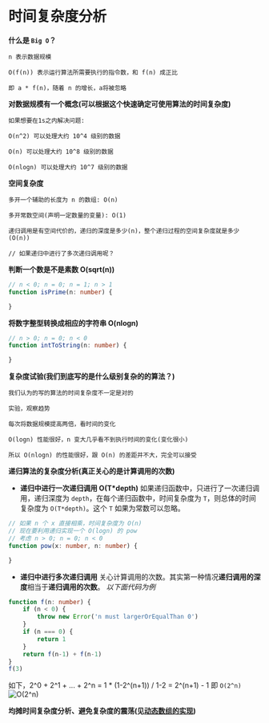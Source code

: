 # 时间复杂度分析

**什么是 `Big O`？**

    n 表示数据规模

    O(f(n)) 表示运行算法所需要执行的指令数，和 f(n) 成正比

    即 a * f(n)，随着 n 的增长，a将被忽略

**对数据规模有一个概念(可以根据这个快速确定可使用算法的时间复杂度)**

    如果想要在1s之内解决问题:

    O(n^2) 可以处理大约 10^4 级别的数据

    O(n) 可以处理大约 10^8 级别的数据

    O(nlogn) 可以处理大约 10^7 级别的数据

**空间复杂度**

    多开一个辅助的长度为 n 的数组: O(n)

    多开常数空间(声明一定数量的变量): O(1)

    递归调用是有空间代价的，递归的深度是多少(n)，整个递归过程的空间复杂度就是多少(O(n))

    // 如果递归中进行了多次递归调用呢？

**判断一个数是不是素数 O(sqrt(n))**
```ts
// n < 0; n = 0; n = 1; n > 1
function isPrime(n: number) {

}
```

**将数字整型转换成相应的字符串 O(nlogn)**
```ts
// n > 0; n = 0; n < 0
function intToString(n: number) {

}
```

**复杂度试验(我们到底写的是什么级别复杂的的算法？)**

    我们认为的写的算法的时间复杂度不一定是对的

    实验，观察趋势

    每次将数据规模提高两倍，看时间的变化

    O(logn) 性能很好，n 变大几乎看不到执行时间的变化(变化很小)

    所以 O(nlogn) 的性能很好，跟 O(n) 的差距并不大，完全可以接受

**递归算法的复杂度分析(真正关心的是计算调用的次数)**

- **递归中进行一次递归调用 O(T*depth)**
    如果递归函数中，只进行了一次递归调用，递归深度为 `depth`，在每个递归函数中，时间复杂度为 `T`，则总体的时间复杂度为 `O(T*depth)`。这个 `T` 如果为常数可以忽略。
```ts
// 如果 n 个 x 直接相乘，时间复杂度为 O(n)
// 现在要利用递归实现一个 O(logn) 的 pow
// 考虑 n > 0; n = 0; n < 0
function pow(x: number, n: number) {

}
```

- **递归中进行多次递归调用**
    关心计算调用的次数。其实第一种情况**递归调用的深度**相当于**递归调用的次数**。
    *以下面代码为例*
```ts
function f(n: number) {
    if (n < 0) {
        throw new Error('n must largerOrEqualThan 0')
    }
    if (n === 0) {
        return 1
    }
    return f(n-1) + f(n-1)
}
f(3)
```
如下，2^0 + 2^1 + ... + 2^n = 1 * (1-2^(n+1)) / 1-2 = 2^(n+1) - 1
即 `O(2^n)`
![O(2^n)](https://image-c.weimobwmc.com/wrz/77606c0c8b00448ab3a21862d3a6ba8c.png)

**均摊时间复杂度分析、避免复杂度的震荡(见[动态数组的实现](/packages/array/index.ts))**
